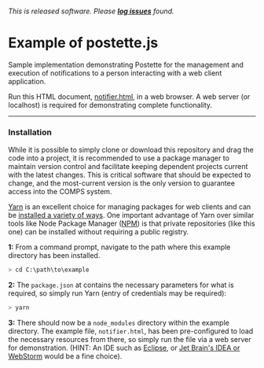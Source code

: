 ###### This is released software. Please **[log issues](https://github.com/ptrdo/postette/issues)** found.
# Example of postette.js
Sample implementation demonstrating Postette for the management and execution of notifications to a person interacting with a web client application.

Run this HTML document, [notifier.html](notifier.html), in a web browser. A web server (or localhost) is required for demonstrating complete functionality.

***
### Installation
While it is possible to simply clone or download this repository and drag the code into a project, it is recommended to use a package manager to maintain version control and facilitate keeping dependent projects current with the latest changes. This is critical software that should be expected to change, and the most-current version is the only version to guarantee access into the COMPS system.

[Yarn](https://yarnpkg.com/) is an excellent choice for managing packages for web clients and can be [installed a variety of ways](https://yarnpkg.com/en/docs/install). One important advantage of Yarn over similar tools like Node Package Manager ([NPM](https://www.npmjs.com/get-npm)) is that private repositories (like this one) can be installed without requiring a public registry. 

**1:** From a command prompt, navigate to the path where this example directory has been installed.
```sh
> cd C:\path\to\example
```

**2:** The `package.json` at contains the necessary parameters for what is required, so simply run Yarn (entry of credentials may be required):
```sh
> yarn
```

**3:** There should now be a `node_modules` directory within the example directory. The example file, `notifier.html`, has been pre-configured to load the necessary resources from there, so simply run the file via a web server for demonstration. (HINT: An IDE such as [Eclipse](http://www.eclipse.org/downloads/eclipse-packages/), or [Jet Brain's IDEA or WebStorm](https://www.jetbrains.com/idea/) would be a fine choice).
